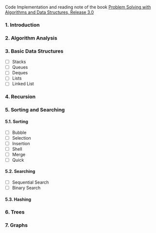 Code Implementation and reading note of the book [Problem Solving with Algorithms and Data Structures, Release 3.0](http://interactivepython.org/runestone/static/pythonds/index.html)
### 1. Introduction
### 2. Algorithm Analysis
### 3. Basic Data Structures
- [ ] Stacks
- [ ] Queues
- [ ] Deques
- [ ] Lists
- [ ] Linked List
### 4. Recursion
### 5. Sorting and Searching
#### 5.1. Sorting
- [ ] Bubble
- [ ] Selection
- [ ] Insertion
- [ ] Shell
- [ ] Merge
- [ ] Quick
#### 5.2. Searching
- [ ] Sequential Search
- [ ] Binary Search 
#### 5.3. Hashing
### 6. Trees
### 7. Graphs